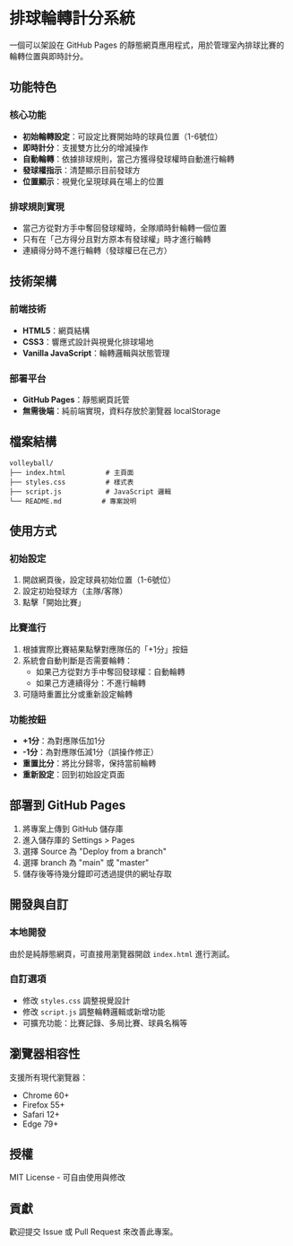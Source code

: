 # 排球輪轉計分系統

一個可以架設在 GitHub Pages 的靜態網頁應用程式，用於管理室內排球比賽的輪轉位置與即時計分。

## 功能特色

### 核心功能
- **初始輪轉設定**：可設定比賽開始時的球員位置（1-6號位）
- **即時計分**：支援雙方比分的增減操作
- **自動輪轉**：依據排球規則，當己方獲得發球權時自動進行輪轉
- **發球權指示**：清楚顯示目前發球方
- **位置顯示**：視覺化呈現球員在場上的位置

### 排球規則實現
- 當己方從對方手中奪回發球權時，全隊順時針輪轉一個位置
- 只有在「己方得分且對方原本有發球權」時才進行輪轉
- 連續得分時不進行輪轉（發球權已在己方）

## 技術架構

### 前端技術
- **HTML5**：網頁結構
- **CSS3**：響應式設計與視覺化排球場地
- **Vanilla JavaScript**：輪轉邏輯與狀態管理

### 部署平台
- **GitHub Pages**：靜態網頁託管
- **無需後端**：純前端實現，資料存放於瀏覽器 localStorage

## 檔案結構

```
volleyball/
├── index.html          # 主頁面
├── styles.css          # 樣式表
├── script.js           # JavaScript 邏輯
└── README.md          # 專案說明
```

## 使用方式

### 初始設定
1. 開啟網頁後，設定球員初始位置（1-6號位）
2. 設定初始發球方（主隊/客隊）
3. 點擊「開始比賽」

### 比賽進行
1. 根據實際比賽結果點擊對應隊伍的「+1分」按鈕
2. 系統會自動判斷是否需要輪轉：
   - 如果己方從對方手中奪回發球權：自動輪轉
   - 如果己方連續得分：不進行輪轉
3. 可隨時重置比分或重新設定輪轉

### 功能按鈕
- **+1分**：為對應隊伍加1分
- **-1分**：為對應隊伍減1分（誤操作修正）
- **重置比分**：將比分歸零，保持當前輪轉
- **重新設定**：回到初始設定頁面

## 部署到 GitHub Pages

1. 將專案上傳到 GitHub 儲存庫
2. 進入儲存庫的 Settings > Pages
3. 選擇 Source 為 "Deploy from a branch"
4. 選擇 branch 為 "main" 或 "master"
5. 儲存後等待幾分鐘即可透過提供的網址存取

## 開發與自訂

### 本地開發
由於是純靜態網頁，可直接用瀏覽器開啟 `index.html` 進行測試。

### 自訂選項
- 修改 `styles.css` 調整視覺設計
- 修改 `script.js` 調整輪轉邏輯或新增功能
- 可擴充功能：比賽記錄、多局比賽、球員名稱等

## 瀏覽器相容性

支援所有現代瀏覽器：
- Chrome 60+
- Firefox 55+
- Safari 12+
- Edge 79+

## 授權

MIT License - 可自由使用與修改

## 貢獻

歡迎提交 Issue 或 Pull Request 來改善此專案。
